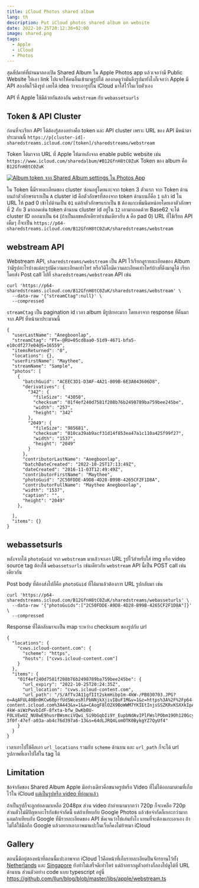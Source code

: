 ```yaml
---
title: iCloud Photos shared album
lang: th
description: Put iCloud photos shared album on website
date: 2022-10-25T20:12:38+02:00
image: shared.png
tags:
  - Apple
  - iCloud
  - Photos
---
```


สุดสัปดาห์ที่ผ่านมาลองเปิด Shared Album ใน Apple Photos app แล้วเจอว่ามี Public Website ให้เอา link ไปแจกให้คนอื่นเข้ามาดูรูปได้ ลองกดดูว่ามันดึงรูปมายังไงก็เจอว่า Apple มี API สองอันไว้ดึงรูป เลยได้ idea ว่าจะเอารูปใน iCloud มาใส่ไว้ในเว็บตัวเอง

API ที่ Apple ใช้มีด้วยกันสองอัน `webstream` กับ `webassetsurls`

## Token & API Cluster

ก่อนที่จะเรียก API ได้ต้องรู้สองอย่างคือ token และ API cluster เพราะ URL ของ API มีหน้าตาประมาณนี้ `https://p[cluster-id]-sharedstreams.icloud.com/[token]/sharedstreams/webstream`

Token ได้มาจาก URL ที่ Apple ให้มาหลังจาก enable public website เช่น `https://www.icloud.com/sharedalbum/#B12GfnH8tC0ZuK` Token ของ album คือ `B12GfnH8tC0ZuK`

[![Album token จาก Shared Album settings ใน Photos App](shared-album-setting-small.png)](shared-album-setting.png)

ใน Token นี้มีรายละเอียดของ cluster ซ่อนอยู่โดยแกะจาก token 3 ตัวแรก จาก Token ด้านบนถ้าตัวอักษรแรกเป็น `A` cluster id คือตัวอักษรที่สองจาก token ด้านบนก็คือ `1` แล้ว id ใน URL ให้ pad 0 เข้าไปด้านเป็น `01` แต่ถ้าตัวอักษรแรกเป็น `B` ต้องแกะเพิ่มนิดหน่อยโดยเอาตัวอักษรที่ 2 กับ 3 มาถอดเช่น token ด้านบน cluster id อยู่ใน `12` เอามาถอดด้วย Base62 จะได้ cluster ID ออกมาเป็น `64` (ถ้าเป็นเลขหลักเดียวทำเช่นเดียวกับ `A` คือ pad 0) URL ที่ใช้เรียก API เต็มๆ ก็จะเป็น `https://p64-sharedstreams.icloud.com/B12GfnH8tC0ZuK/sharedstreams/webstream`

## webstream API

Webstream API, `sharedstreams/webstream` เป็น API ไว้เรียกดูรายละเอียดของ Album ว่ามีรูปอะไรบ้างแต่ละรูปมีความละเอียดเท่าไหร่ หรือวิดีโอมีความละเอียดเท่าไหร่บ้างที่ดึงมาดูได้ เรียกโดยส่ง Post call ไปที่ `sharedstreams/webstream` API เช่น

```
curl 'https://p64-sharedstreams.icloud.com/B12GfnH8tC0ZuK/sharedstreams/webstream' \
  --data-raw '{"streamCtag":null}' \
  --compressed
```

`streamCtag` เป็น pagination id เวลา album มีรูปเยอะมาก โดยเอาจาก response ที่คืนมาจาก API ที่หน้าตาประมาณนี้

```
{
  "userLastName": "Anegboonlap",
  "streamCtag": "FT=-@RU=05cd8aa0-51d9-4671-bfa5-e10cdf277e04@S=16559",
  "itemsReturned": "0",
  "locations": {},
  "userFirstName": "Maythee",
  "streamName": "Sample",
  "photos": [
    {
      "batchGuid": "ACEEC3D1-D3AF-4A21-809B-6E3A043606D8",
      "derivatives": {
        "342": {
          "fileSize": "43050",
          "checksum": "01f4ef240d7581f208b76b2498789ba759bee245be",
          "width": "257",
          "height": "342"
        },
        "2049": {
          "fileSize": "985681",
          "checksum": "010ca39ab9acf31d14f853ea47a1c110a425f99f27",
          "width": "1537",
          "height": "2049"
        }
      },
      "contributorLastName": "Anegboonlap",
      "batchDateCreated": "2022-10-25T17:13:49Z",
      "dateCreated": "2016-11-03T12:49:49Z",
      "contributorFirstName": "Maythee",
      "photoGuid": "2C50FDDE-A9D8-4D28-B99B-4265CF2F1D8A",
      "contributorFullName": "Maythee Anegboonlap",
      "width": "1537",
      "caption": "",
      "height": "2049"
    },

  ],
  "items": {}
}
```

## webassetsurls

หลังจากได้ `photoGuid` จาก `webstream` มาแล้วจะเอา URL รูปไว้สำหรับใส่ img หรือ video source tag ต้องใช้ `webassetsurls` เช่นเดียวกับ `webstream` API นี้เป็น POST call เช่นเดียวกัน

Post body ที่ต้องส่งไปก็คือ `photoGuid` ที่ได้มาแล้วต้องการ URL รูปกลับมา เช่น

```
curl 'https://p64-sharedstreams.icloud.com/B12GfnH8tC0ZuK/sharedstreams/webasseturls' \
  --data-raw '{"photoGuids":["2C50FDDE-A9D8-4D28-B99B-4265CF2F1D8A"]}' \
  --compressed
```

Response ที่ได้กลับมาจะเป็น map ระหว่าง checksum ของรูปกับ url

```
{
  "locations": {
    "cvws.icloud-content.com": {
      "scheme": "https",
      "hosts": ["cvws.icloud-content.com"]
    }
  },
  "items": {
    "01f4ef240d7581f208b76b2498789ba759bee245be": {
      "url_expiry": "2022-10-25T20:24:35Z",
      "url_location": "cvws.icloud-content.com",
      "url_path": "/S/AfTvJA11gfIIt2skmHibp1m-4kW-/PB030703.JPG?o=AqAFUL40Bn0KCw60prfUdSWcesRlPbNNjkXjivIBuF1M&v=1&z=https%3A%2F%2Fp64-content.icloud.com%3A443&x=1&a=CAogF8lO2X9BoWWM7YKIEtInjsSSZKRvKSXXkIpAFoflsrwSZRC_5rKBwTAYv_3FhsEwIgEAUgS-4kW-aiWzPwvbIdF-8fxta-bfw_DwKbBU-F0LVEwU2_NU8wE9husrBWsmciVQwi_Si9bGqbIi9Y_EupbNdAvIPlFWslPObm19Oh120GcygDeT&e=1666729475&r=7dc2183b-3f0f-47ef-a03a-ab4c76d397a6-13&s=64dLJRQ4LomOTK0BykgYZ7QyUf4"
    }
  }
}
```

เวลาเอาไปใช้คือเอา `url_locations` รวมกับ `scheme` ด้านบน และ `url_path` ก็จะได้ url รูปภาพที่เอาไปใส่ใน tag ได้

## Limitation

ข้อจำกัดของ Shared Album Apple มีอย่างเดียวคือขนาดรูปหรือ Video ที่ไม่ได้ออกมาตามที่เก็บไว้ใน iCloud [แต่เป็นรูปหรือ video ที่ย่อมาแล้ว](https://support.apple.com/en-us/HT202786)

ถ้าเป็นรูปก็จะถูกย่อลงมาเหลือ 2048px ส่วน video ถ้าถ่ายมามากกว่า 720p ก็จะเหลือ 720p ส่วนตัวไม่มีปัญหาอะไรกับข้อจำกัดนี้ แต่ถ้าเทียบกับ Google Photos แล้วข้อจำกัดก็เยอะกว่ามาก แถมถ้าเทียบกับ Google ที่มีรายละเอียดของ API ชัดเจนว่าให้เล่นยังไง แทนที่จะต้องแกะเอาเอง ถ้าไม่ได้ใช้มือถือ Google แล้วอยากเอาภาพมาแปะในเว็บก็คงไม่ย้ายมา iCloud

## Gallery

ตอนนี้มีอยู่สองหน้าที่ตอนนี้แปะภาพจาก iCloud ไว้คือหน้าที่เก็บรายละเอียดปั่นจักรยานไว้ทั้ง [Netherlands](https://www.llun.me/tags/ride/netherlands/) และ [Singapore](https://www.llun.me/tags/ride/singapore/) ยังทำไม่เสร็จดีเท่าไหร่ แต่ถ้าอยากดูตัวอย่างก็ลองไปดูได้ที่ URL ด้านบน ส่วนตัวอย่าง code แบบ typescript อยู่นี่ https://github.com/llun/blog/blob/master/libs/apple/webstream.ts
